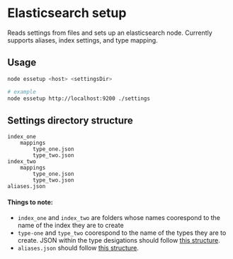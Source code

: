 # Elasticsearch setup

Reads settings from files and sets up an elasticsearch node. Currently supports aliases, index settings, and type mapping.

## Usage

```bash
node essetup <host> <settingsDir>

# example
node essetup http://localhost:9200 ./settings
```

## Settings directory structure

```
index_one
	mappings
		type_one.json
		type_two.json
index_two
	mappings
		type_one.json
		type_two.json
aliases.json
```

#### Things to note:

* `index_one` and `index_two` are folders whose names coorespond to the name of the index they are to create
* `type-one` and `type_two` coorespond to the name of the types they are to create. JSON within the type desigations should follow [this structure](http://www.elasticsearch.org/guide/en/elasticsearch/reference/current/indices-put-mapping.html).
* `aliases.json` should follow [this structure](http://www.elasticsearch.org/guide/en/elasticsearch/reference/current/indices-aliases.html).